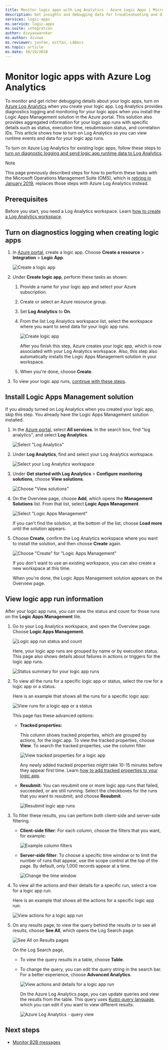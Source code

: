 ```yaml
---
title: Monitor logic apps with Log Analytics - Azure Logic Apps | Microsoft Docs
description: Get insights and debugging data for troubleshooting and diagnosing your logic app runs with Azure Log Analytics
services: logic-apps
ms.service: logic-apps
ms.suite: integration
author: divyaswarnkar
ms.author: divswa
ms.reviewer: jonfan, estfan, LADocs
ms.topic: article
ms.date: 10/19/2018
---
```


# Monitor logic apps with Azure Log Analytics

To monitor and get richer debugging details about your logic apps, 
turn on [Azure Log Analytics](../log-analytics/log-analytics-overview.md) 
when you create your logic app. Log Analytics provides diagnostics 
logging and monitoring for your logic apps when you install the 
Logic Apps Management solution in the Azure portal. This solution 
also provides aggregated information for your logic app runs with 
specific details such as status, execution time, resubmission status, 
and correlation IDs. This article shows how to turn on Log Analytics 
so you can view runtime events and data for your logic app runs.

To turn on Azure Log Analytics for existing logic apps, follow these steps to 
[turn on diagnostic logging and send logic app runtime data to Log Analytics](../logic-apps/logic-apps-monitor-your-logic-apps.md#azure-diagnostics).

> [!NOTE]
> This page previously described steps for how to perform these tasks 
> with the Microsoft Operations Management Suite (OMS), which is 
> [retiring in January 2019](../azure-monitor/platform/oms-portal-transition.md), 
> replaces those steps with Azure Log Analytics instead. 

## Prerequisites

Before you start, you need a Log Analytics workspace. 
Learn [how to create a Log Analytics workspace](../azure-monitor/learn/quick-create-workspace.md). 

## Turn on diagnostics logging when creating logic apps

1. In [Azure portal](https://portal.azure.com), create a logic app. 
Choose **Create a resource** > **Integration** > **Logic App**.

   ![Create a logic app](media/logic-apps-monitor-your-logic-apps-oms/find-logic-apps-azure.png)

1. Under **Create logic app**, perform these tasks as shown:

   1. Provide a name for your logic app and select your Azure subscription. 

   1. Create or select an Azure resource group.

   1. Set **Log Analytics** to **On**. 

   1. From the list Log Analytics workspace list, 
   select the workspace where you want to send 
   data for your logic app runs. 

      ![Create logic app](./media/logic-apps-monitor-your-logic-apps-oms/create-logic-app.png)

      After you finish this step, Azure creates your logic app, 
      which is now associated with your Log Analytics workspace. 
      Also, this step also automatically installs the 
      Logic Apps Management solution in your workspace.

   1. When you're done, choose **Create**.

1. To view your logic app runs, 
[continue with these steps](#view-logic-app-runs-oms).

## Install Logic Apps Management solution

If you already turned on Log Analytics when you created your logic app, 
skip this step. You already have the Logic Apps Management solution installed.

1. In the [Azure portal](https://portal.azure.com), 
select **All services**. In the search box, 
find "log analytics", and select **Log Analytics**.

   ![Select "Log Analytics"](./media/logic-apps-monitor-your-logic-apps-oms/find-log-analytics.png)

1. Under **Log Analytics**, find and 
select your Log Analytics workspace. 

   ![Select your Log Analytics workspace](./media/logic-apps-monitor-your-logic-apps-oms/select-log-analytics-workspace.png)

1. Under **Get started with Log Analytics** > **Configure monitoring solutions**, 
choose **View solutions**.

   ![Choose "View solutions"](media/logic-apps-monitor-your-logic-apps-oms/log-analytics-workspace.png)

1. On the Overview page, choose **Add**, 
which opens the **Management Solutions** list. 
From that list, select **Logic Apps Management**. 

   ![Select "Logic Apps Management"](./media/logic-apps-monitor-your-logic-apps-oms/add-logic-apps-management-solution.png)

   If you can't find the solution, at the bottom of the list, 
   choose **Load more** until the solution appears.

1. Choose **Create**, confirm the Log Analytics 
workspace where you want to install the solution, 
and then choose **Create** again.   

   ![Choose "Create" for "Logic Apps Management"](./media/logic-apps-monitor-your-logic-apps-oms/create-logic-apps-management-solution.png)

   If you don't want to use an existing workspace, 
   you can also create a new workspace at this time.

   When you're done, the Logic Apps Management 
   solution appears on the Overview page. 

<a name="view-logic-app-runs-oms"></a>

## View logic app run information

After your logic app runs, you can view 
the status and count for those runs on the 
**Logic Apps Management** tile. 

1. Go to your Log Analytics workspace, and open the Overview page. 
Choose **Logic Apps Management**. 

   ![Logic app run status and count](media/logic-apps-monitor-your-logic-apps-oms/overview.png)

   Here, your logic app runs are grouped by name or by execution status. 
   This page also shows details about failures in actions or triggers 
   for the logic app runs.

   ![Status summary for your logic app runs](media/logic-apps-monitor-your-logic-apps-oms/logic-apps-runs-summary.png)
   
1. To view all the runs for a specific logic app or status, 
select the row for a logic app or a status.

   Here is an example that shows all the runs for a specific logic app:

   ![View runs for a logic app or a status](media/logic-apps-monitor-your-logic-apps-oms/logic-app-run-details.png)

   This page has these advanced options:

   * **Tracked properties:**

     This column shows tracked properties, which are grouped by actions, 
     for the logic app. To view the tracked properties, choose **View**. 
     To search the tracked properties, use the column filter.
   
     ![View tracked properties for a logic app](media/logic-apps-monitor-your-logic-apps-oms/logic-app-tracked-properties.png)

     Any newly added tracked properties might take 
     10-15 minutes before they appear first time. Learn 
     [how to add tracked properties to your logic app](logic-apps-monitor-your-logic-apps.md#azure-diagnostics-event-settings-and-details).

   * **Resubmit:** You can resubmit one or more logic app runs that failed, 
   succeeded, or are still running. Select the checkboxes for the runs 
   that you want to resubmit, and choose **Resubmit**. 

     ![Resubmit logic app runs](media/logic-apps-monitor-your-logic-apps-oms/logic-app-resubmit.png)

1. To filter these results, you can perform both client-side and server-side filtering.

   * **Client-side filter**: For each column, choose the filters that you want, for example:

     ![Example column filters](media/logic-apps-monitor-your-logic-apps-oms/filters.png)

   * **Server-side filter**: To choose a specific time window or to limit the number of runs that appear, 
   use the scope control at the top of the page. By default, only 1,000 records appear at a time.
   
     ![Change the time window](media/logic-apps-monitor-your-logic-apps-oms/change-interval.png)
 
1. To view all the actions and their details for a specific run, 
select a row for a logic app run.

   Here is an example that shows all the actions for a specific logic app run:

   ![View actions for a logic app run](media/logic-apps-monitor-your-logic-apps-oms/logic-app-action-details.png)
   
1. On any results page, to view the query behind the results or to see all results, 
choose **See All**, which opens the Log Search page.
   
   ![See All on Results pages](media/logic-apps-monitor-your-logic-apps-oms/logic-app-seeall.png)
   
   On the Log Search page,

   * To view the query results in a table, choose **Table**.

   * To change the query, you can edit the query string in the search bar. 
   For a better experience, choose **Advanced Analytics**.

     ![View actions and details for a logic app run](media/logic-apps-monitor-your-logic-apps-oms/log-search-page.png)
     
     On the Azure Log Analytics page, you can update queries and 
     view the results from the table. This query uses 
     [Kusto query language](https://aka.ms/LogAnalyticsLanguageReference), 
     which you can edit if you want to view different results. 

     ![Azure Log Analytics - query view](media/logic-apps-monitor-your-logic-apps-oms/query.png)

## Next steps

* [Monitor B2B messages](../logic-apps/logic-apps-monitor-b2b-message.md)